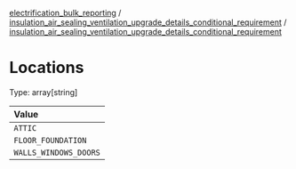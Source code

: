 


  
[electrification_bulk_reporting](electrification_bulk_reporting.md) / [insulation_air_sealing_ventilation_upgrade_details_conditional_requirement](insulation_air_sealing_ventilation_upgrade_details_conditional_requirement.md) / [insulation_air_sealing_ventilation_upgrade_details_conditional_requirement](insulation_air_sealing_ventilation_upgrade_details_conditional_requirement.md)
# Locations
  
Type: array[string]  

|Value|
| :--- |
|`ATTIC`|
|`FLOOR_FOUNDATION`|
|`WALLS_WINDOWS_DOORS`|
